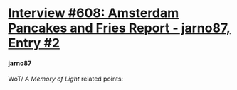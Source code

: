 # [Interview #608: Amsterdam Pancakes and Fries Report - jarno87, Entry #2](https://www.theoryland.com/intvmain.php?i=608#2)

#### jarno87

WoT/
*A Memory of Light*
related points:

